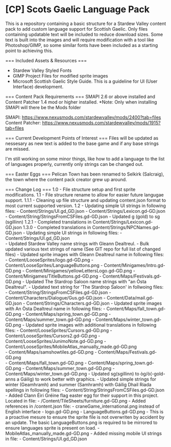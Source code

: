 # [CP] Scots Gaelic Language Pack
This is a repository containing a basic structure for a Stardew Valley content pack to add custom language support for Scottish Gaelic. Only files containing updatable text will be included to reduce download sizes. Some text is built into the images and will require modification with a tool like Photoshop/GIMP, so some similar fonts have been included as a starting point to achieving this.



=== Included Assets & Resources ===
- Stardew Valley Styled Fonts
- GIMP Project Files for modified sprite images
- Microsoft Scottish Gaelic Style Guide. This is a guideline for UI (User Interface) development. 



=== Content Pack Requirements ===
SMAPI 2.6 or above installed and Content Patcher 1.4 mod or higher installed. 
*Note: Only when installing SMAPI will there be the Mods folder

SMAPI: https://www.nexusmods.com/stardewvalley/mods/2400?tab=files
Content Patcher: https://www.nexusmods.com/stardewvalley/mods/1915?tab=files



=== Current Development Points of Interest ===
Files will be updated as nessesary as new text is added to the base game and if any base strings are missed.

I'm still working on some minor things, like how to add a language to the list of languages properly, currently only strings can be changed out.


=== Easter Eggs ===
Pelican Town has been renamed to Selkirk (Salcraig), the town where the content pack creator grew up around.






=== Change Log ===
1.0 	- File structure setup and first sprite modifications.
1.1 	- File structure rename to allow for easier future langugae support.
1.1.1 	- Cleaning up file structure and updating content.json format to most current supported version.
1.2 	- Updating simple UI strings in following files:
			- Content/Strings/UI.gd_GD.json
			- Content/Strings/Lexicon.gd-GD.json
			- Content/String/StringsFromCSFiles.gd-GD.json
		- Updated g (gold) to sg (sgillinn)
1.2.1 	- Completed translations in Content/Strings/Lexicon.gd-GD.json
1.3.0 	- Completed translations in Content/Strings/NPCNames.gd-GD.json
		- Updating simple UI strings in following files:
			- Content/Strings/UI.gd_GD.json		
		- Updated Stardew Valley name strings with Gleann Dealtreul.
			- Bulk updated various text strings of name (See GIT repo for full list of changed files)
			- Updated sprite images with Gleann Dealtreul name in following files:
				- Content/LooseSprites/logo.gd-GD.png
				- Content/LooseSprites/LanguageButtons.png
				- Content/Minigames/Intro.gd-GD.png
				- Content/Minigames/yellowLettersLogo.gd-GD.png
				- Content/Minigames/TitleButtons.gd-GD.png
				- Content/Maps/Festivals.gd-GD.png
		- Updated The Stardrop Saloon name strings with "an Òsta Dealtreul".
			- Updated text string for 'The Stardrop Saloon' in follwoing files:
				- Content/String/StringsFromCSFiles.gd-GD.json
				- Content/Characters/Dialogue/Gus.gd-GD.json
				- Content/Data/mail.gd-GD.json
				- Content/Strings/Characters.gd-GD.json
			- Updated sprite images with An Òsta Dealtreul name in following files:
				- Content/Maps/fall_town.gd-GD.png
				- Content/Maps/spring_town.gd-GD.png
				- Content/Maps/summer_town.gd-GD.png
				- Content/Maps/winter_town.gd-GD.png
		- Updated sprite images with additional translations in following files:
			- Content/LooseSprites/Cursors.gd-GD.png
			- Content/LooseSprites/Cursors2.gd-GD.png
			- Content/LooseSprites/JunimoNote.gd-GD.png
			- Content/LooseSprites/MobileAtlas_manually_made.gd-GD.png			
			- Content/Maps/samshowtiles.gd-GD.png
			- Content/Maps/Festivals.gd-GD.png			
			- Content/Maps/fall_town.gd-GD.png
			- Content/Maps/spring_town.gd-GD.png
			- Content/Maps/summer_town.gd-GD.png
			- Content/Maps/winter_town.gd-GD.png
		- Updated sg(sgillinn) to òg/ò(-gold- anns a Gáilig) to work better with graphics.
		- Updated simple strings for winter (Geamhramh) and summer (Samhramh) with Gáilig Dhail Riada spellings in following files: 
			- Content/String/StringsFromCSFiles.gd-GD.json
		- Added Clann Éiri Gréine flag easter egg for their support in this project. Located in file:
			- /Content/TileSheets/furniture.gd-GD.png
		- Added references in /content.json file:
			- craneGame_international.png instead of English interface
			- logo.gd-GD.png
			- LanguageButtons.gd-GD.png 
				- This is a proactive mesure to ensure the sprite file is not overwriten by accident by an update.
				  The basic LanguageButtons.png  is required to be mirrored to ensure languages sprite is present on load. 
			- MobileAtlas_manually_made.gd-GD.png
		- Added missing mobile UI strings in file:
			- Content/Strings/UI.gd_GD.json	